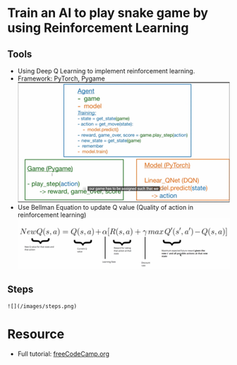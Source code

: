 # Train an AI to play snake game by using Reinforcement Learning
## Tools
* Using Deep Q Learning to implement reinforcement learning.
* Framework: PyTorch, Pygame
	![](/images/framework.png)
* Use Bellman Equation to update Q value (Quality of action in reinforcement learning)
	![](/images/bellman-equation.png)
## Steps
	![](/images/steps.png)

# Resource
* Full tutorial: [freeCodeCamp.org](https://www.youtube.com/watch?v=L8ypSXwyBds&list=LL&index=1&t=287s)

